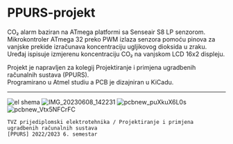 # PPURS-projekt

CO₂ alarm baziran na ATmega platformi sa Senseair S8 LP senzorom. 
<br>Mikrokontroler ATmega 32 preko PWM izlaza senzora pomoću pinova za vanjske prekide izračunava koncentraciju ugljikovog dioksida u zraku. Uređaj ispisuje izmjerenu koncentraciju CO₂ na vanjskom LCD 16x2 displeju.

Projekt je napravljen za kolegij Projektiranje i primjena ugradbenih računalnih sustava (PPURS).
<br>Programirano u Atmel studiu a PCB je dizajniran u KiCadu.
__________________________________________________________________________________________________________________________________________________________________________

![el shema](https://github.com/jadranm/PPURS-projekt/assets/44920813/2c6a5150-6329-4949-ba47-02021182a8fb)
![IMG_20230608_142231](https://github.com/jadranm/PPURS-projekt/assets/44920813/a13b408d-32f9-41ab-9e20-bed3fd4fdb74)
![pcbnew_puXkuX6L0s](https://github.com/jadranm/PPURS-projekt/assets/44920813/680103e8-e438-4035-8628-73802387fe17)
![pcbnew_Vtx5NFCrFC](https://github.com/jadranm/PPURS-projekt/assets/44920813/151940d7-cfda-465e-a564-d65ac9dc103d)



    TVZ prijediplomski elektrotehnika / Projektiranje i primjena ugradbenih računalnih sustava 
    [PPURS] 2022/2023 6. semestar
